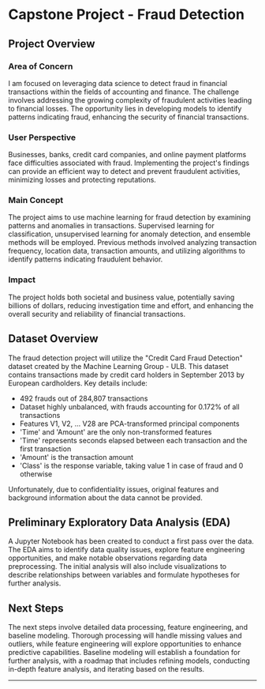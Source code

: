 # Capstone Project - Fraud Detection

## Project Overview

### Area of Concern
I am focused on leveraging data science to detect fraud in financial transactions within the fields of accounting and finance. The challenge involves addressing the growing complexity of fraudulent activities leading to financial losses. The opportunity lies in developing models to identify patterns indicating fraud, enhancing the security of financial transactions.

### User Perspective
Businesses, banks, credit card companies, and online payment platforms face difficulties associated with fraud. Implementing the project's findings can provide an efficient way to detect and prevent fraudulent activities, minimizing losses and protecting reputations.

### Main Concept
The project aims to use machine learning for fraud detection by examining patterns and anomalies in transactions. Supervised learning for classification, unsupervised learning for anomaly detection, and ensemble methods will be employed. Previous methods involved analyzing transaction frequency, location data, transaction amounts, and utilizing algorithms to identify patterns indicating fraudulent behavior.

### Impact
The project holds both societal and business value, potentially saving billions of dollars, reducing investigation time and effort, and enhancing the overall security and reliability of financial transactions.

## Dataset Overview

The fraud detection project will utilize the "Credit Card Fraud Detection" dataset created by the Machine Learning Group - ULB. This dataset contains transactions made by credit card holders in September 2013 by European cardholders. Key details include:
- 492 frauds out of 284,807 transactions
- Dataset highly unbalanced, with frauds accounting for 0.172% of all transactions
- Features V1, V2, … V28 are PCA-transformed principal components
- 'Time' and 'Amount' are the only non-transformed features
- 'Time' represents seconds elapsed between each transaction and the first transaction
- 'Amount' is the transaction amount
- 'Class' is the response variable, taking value 1 in case of fraud and 0 otherwise

Unfortunately, due to confidentiality issues, original features and background information about the data cannot be provided.

## Preliminary Exploratory Data Analysis (EDA)

A Jupyter Notebook has been created to conduct a first pass over the data. The EDA aims to identify data quality issues, explore feature engineering opportunities, and make notable observations regarding data preprocessing. The initial analysis will also include visualizations to describe relationships between variables and formulate hypotheses for further analysis.

## Next Steps

The next steps involve detailed data processing, feature engineering, and baseline modeling. Thorough processing will handle missing values and outliers, while feature engineering will explore opportunities to enhance predictive capabilities. Baseline modeling will establish a foundation for further analysis, with a roadmap that includes refining models, conducting in-depth feature analysis, and iterating based on the results.

---
